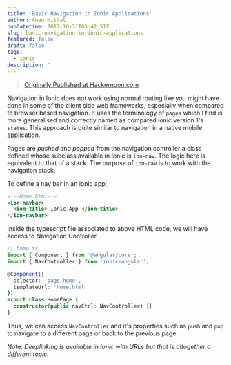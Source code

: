 ```yaml
---
title: 'Basic Navigation in Ionic Applications'
author: Aman Mittal
pubDatetime: 2017-10-31T03:42:51Z
slug: basic-navigation-in-ionic-applications
featured: false
draft: false
tags:
  - ionic
description: ''
---
```


> [Originally Published at Hackernoon.com](https://medium.com/hackernoon/https-medium-com-amanhimself-basic-navigation-in-ionic-applications-ecb199cdf15b)

Navigation in Ionic does not work using normal routing like you might have done in some of the client side web frameworks, especially when compared to browser based navigation. It uses the terminology of `pages` which I find is more generalised and correctly named as compared Ionic version 1's `states`. This approach is quite similar to navigation in a native mobile application.

Pages are _pushed_ and _popped_ from the navigation controller a class defined whose subclass available in Ionic is `ion-nav`. The logic here is equivalent to that of a stack. The purpose of `ion-nav` is to work with the navigation stack.

To define a nav bar in an ionic app:

```html
<!--Home.html-->
<ion-navbar>
  <ion-title> Ionic App </ion-title>
</ion-navbar>
```

Inside the typescript file associated to above HTML code, we will have access to Navigation Controller.

```ts
// home.ts
import { Component } from '@angular/core';
import { NavController } from 'ionic-angular';

@Component({
  selector: 'page-home',
  templateUrl: 'home.html'
})
export class HomePage {
  constructor(public navCtrl: NavController) {}
}
```

Thus, we can access `NavController` and it's properties such as `push` and `pop` to navigate to a different page or back to the previous page.

Note: _Deeplinking is available in Ionic with URLs but that is altogether a different topic._

